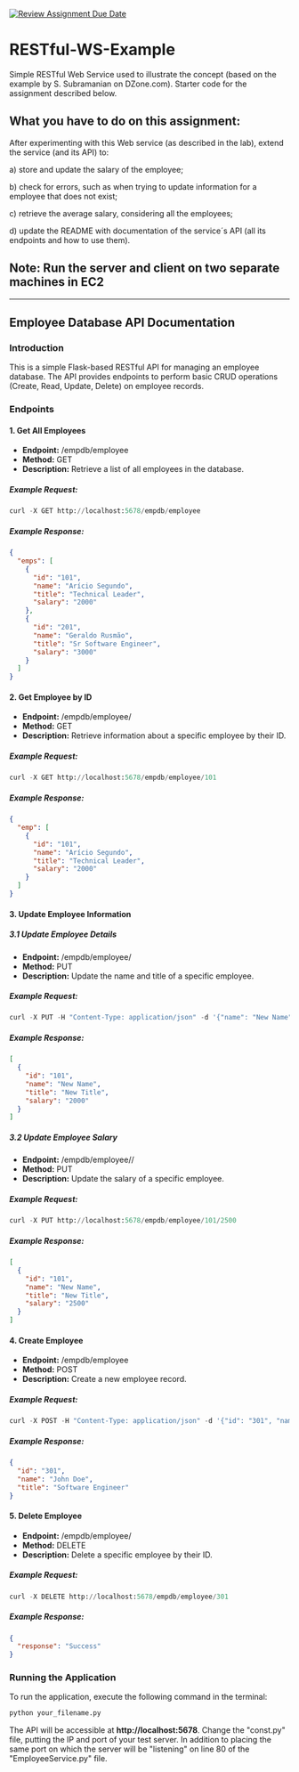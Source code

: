 [![Review Assignment Due Date](https://classroom.github.com/assets/deadline-readme-button-24ddc0f5d75046c5622901739e7c5dd533143b0c8e959d652212380cedb1ea36.svg)](https://classroom.github.com/a/8OHy4RNn)
# RESTful-WS-Example
Simple RESTful Web Service used to illustrate the concept (based on the example by S. Subramanian on DZone.com).
Starter code for the assignment described below.

## What you have to do on this assignment:

After experimenting with this Web service (as described in the lab), extend the service (and its API) to:

a) store and update the salary of the employee;

b) check for errors, such as when trying to update information for a employee that does not exist;

c) retrieve the average salary, considering all the employees;

d) update the README with documentation of the service´s API (all its endpoints and how to use them).

## Note: Run the server and client on two separate machines in EC2

**********************************************************************************************************************************************************************************************

## Employee Database API Documentation

### Introduction

This is a simple Flask-based RESTful API for managing an employee database. The API provides endpoints to perform basic CRUD operations (Create, Read, Update, Delete) on employee records.

### Endpoints

#### 1. Get All Employees
* **Endpoint:** /empdb/employee
* **Method:** GET
* **Description:** Retrieve a list of all employees in the database.
##### Example Request:
```python
curl -X GET http://localhost:5678/empdb/employee
```
##### Example Response:
```json
{
  "emps": [
    {
      "id": "101",
      "name": "Arício Segundo",
      "title": "Technical Leader",
      "salary": "2000"
    },
    {
      "id": "201",
      "name": "Geraldo Rusmão",
      "title": "Sr Software Engineer",
      "salary": "3000"
    }
  ]
}
```
#### 2. Get Employee by ID
* **Endpoint:** /empdb/employee/<empId>
* **Method:** GET
* **Description:** Retrieve information about a specific employee by their ID.
##### Example Request:
```python
curl -X GET http://localhost:5678/empdb/employee/101
```
##### Example Response:
```json
{
  "emp": [
    {
      "id": "101",
      "name": "Arício Segundo",
      "title": "Technical Leader",
      "salary": "2000"
    }
  ]
}
```
#### 3. Update Employee Information
##### 3.1 Update Employee Details
* **Endpoint:** /empdb/employee/<empId>
* **Method:** PUT
* **Description:** Update the name and title of a specific employee.
##### Example Request:
```python
curl -X PUT -H "Content-Type: application/json" -d '{"name": "New Name", "title": "New Title"}' http://localhost:5678/empdb/employee/101
```
##### Example Response:
```json
[
  {
    "id": "101",
    "name": "New Name",
    "title": "New Title",
    "salary": "2000"
  }
]
```
##### 3.2 Update Employee Salary
* **Endpoint:** /empdb/employee/<empId>/<empSal>
* **Method:** PUT
* **Description:** Update the salary of a specific employee.
##### Example Request:
```python
curl -X PUT http://localhost:5678/empdb/employee/101/2500
```
##### Example Response:
```json
[
  {
    "id": "101",
    "name": "New Name",
    "title": "New Title",
    "salary": "2500"
  }
]
```
#### 4. Create Employee
* **Endpoint:** /empdb/employee
* **Method:** POST
* **Description:** Create a new employee record.
##### Example Request:
```python
curl -X POST -H "Content-Type: application/json" -d '{"id": "301", "name": "John Doe", "title": "Software Engineer"}' http://localhost:5678/empdb/employee
```
##### Example Response:
```json
{
  "id": "301",
  "name": "John Doe",
  "title": "Software Engineer"
}
```
#### 5. Delete Employee
* **Endpoint:** /empdb/employee/<empId>
* **Method:** DELETE
* **Description:** Delete a specific employee by their ID.
##### Example Request:
```python
curl -X DELETE http://localhost:5678/empdb/employee/301
```
##### Example Response:
```json
{
  "response": "Success"
}
```
### Running the Application

To run the application, execute the following command in the terminal:
```bash
python your_filename.py
```
The API will be accessible at **http://localhost:5678**. Change the "const.py" file, putting the IP and port of your test server. In addition to placing the same port on which the server will be "listening" on line 80 of the "EmployeeService.py" file.
